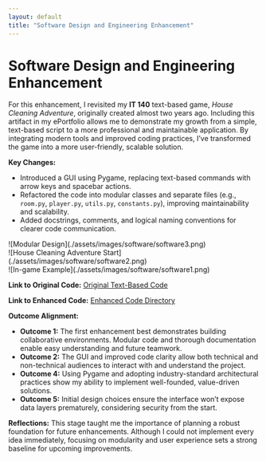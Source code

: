 ```yaml
---
layout: default
title: "Software Design and Engineering Enhancement"
---
```


# Software Design and Engineering Enhancement

For this enhancement, I revisited my **IT 140** text-based game, *House Cleaning Adventure*, originally created almost two years ago. Including this artifact in my ePortfolio allows me to demonstrate my growth from a simple, text-based script to a more professional and maintainable application. By integrating modern tools and improved coding practices, I’ve transformed the game into a more user-friendly, scalable solution.

**Key Changes:**
- Introduced a GUI using Pygame, replacing text-based commands with arrow keys and spacebar actions.
- Refactored the code into modular classes and separate files (e.g., `room.py`, `player.py`, `utils.py`, `constants.py`), improving maintainability and scalability.
- Added docstrings, comments, and logical naming conventions for clearer code communication.

<div class="image-wrapper">
  ![Modular Design](./assets/images/software/software3.png)
</div>
<div class="image-wrapper">
  ![House Cleaning Adventure Start](./assets/images/software/software2.png)
</div>
<div class="image-wrapper">
  ![In-game Example](./assets/images/software/software1.png)
</div>

**Link to Original Code:**
[Original Text-Based Code](https://github.com/briggs8933/CS-499-Capstone/blob/main/Original%20House%20Cleaning%20Adventure/TextBasedGame.py)

**Link to Enhanced Code:**
[Enhanced Code Directory](https://github.com/briggs8933/CS-499-Capstone/tree/main/Enhanced%20House%20Cleaning%20Adventure)


**Outcome Alignment:**
- **Outcome 1:** The first enhancement best demonstrates building collaborative environments. Modular code and thorough documentation enable easy understanding and future teamwork.
- **Outcome 2:** The GUI and improved code clarity allow both technical and non-technical audiences to interact with and understand the project.
- **Outcome 4:** Using Pygame and adopting industry-standard architectural practices show my ability to implement well-founded, value-driven solutions.
- **Outcome 5:** Initial design choices ensure the interface won’t expose data layers prematurely, considering security from the start.

**Reflections:**
This stage taught me the importance of planning a robust foundation for future enhancements. Although I could not implement every idea immediately, focusing on modularity and user experience sets a strong baseline for upcoming improvements.
